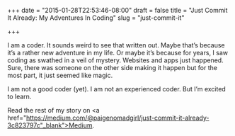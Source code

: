 +++
date = "2015-01-28T22:53:46-08:00"
draft = false
title = "Just Commit It Already: My Adventures In Coding"
slug = "just-commit-it"

+++

I am a coder. It sounds weird to see that written out. Maybe that’s because it’s a rather new adventure in my life. Or maybe it’s because for years, I saw coding as swathed in a veil of mystery. Websites and apps just happened. Sure, there was someone on the other side making it happen but for the most part, it just seemed like magic.

I am not a good coder (yet). I am not an experienced coder. But I’m excited to learn.

Read the rest of my story on <a href="https://medium.com/@paigenomadgirl/just-commit-it-already-3c823797c"_blank">Medium</a>. 